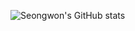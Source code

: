 ![Seongwon's GitHub stats](https://github-readme-stats.vercel.app/api?username=anuraghazra&show_icons=true&theme=radical)
